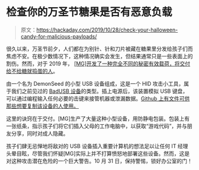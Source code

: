 # 检查你的万圣节糖果是否有恶意负载

> 原文：<https://hackaday.com/2019/10/28/check-your-halloween-candy-for-malicious-payloads/>

很久以来，万圣节前夕，人们都在为别针、针和刀片被藏在糖果里分发给孩子们而焦虑不安。在极少数情况下，这种情况确实会发生，但结果通常只是一些表面上的割伤。然而，对于 2019 年， [[MG]开发了一种完全不同的秘密有效载荷，将交付给不给糖就捣蛋的人](https://twitter.com/_MG_/status/1188711257135693824)。

由一个名为 DemonSeed 的小型 USB 设备组成，这是一个 HID 攻击小工具，属于我们之前见过的 [BadUSB 设备](https://hackaday.com/2014/10/05/badusb-means-were-all-screwed/)的类型。插上电源后，该装置模拟 USB 键盘，可以通过编程输入任何必要的击键来接管机器或泄漏数据。[Github 上有文件可供那些想要复制该设备的人使用。](https://github.com/O-MG/DemonSeed)

这里的诀窍在于交付。[MG]生产了大量这种小型设备，用防静电包装。包装上有一张纸条，指示孩子们将它们插入父母的工作电脑中，以获取“游戏代码”，并与朋友分享，同时对成人隐藏。

孩子们肆无忌惮地将敌对的 USB 设备插入重要计算机的想法足以让任何 IT 经理头晕目眩，尽管我们怀疑[MG]实际上并不打算愤怒地部署这些设备。然而，这是对这种攻击潜在危险的一个巨大警告。10 月 31 日，保持警惕，锁好办公室的门！